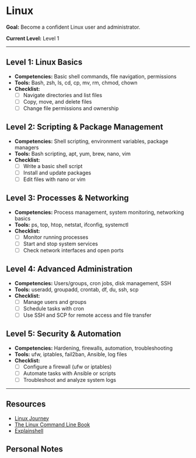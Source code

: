 # Linux

**Goal:** Become a confident Linux user and administrator.

**Current Level:** Level 1

---

## Level 1: Linux Basics
- **Competencies:** Basic shell commands, file navigation, permissions
- **Tools:** Bash, zsh, ls, cd, cp, mv, rm, chmod, chown
- **Checklist:**
  - [ ] Navigate directories and list files
  - [ ] Copy, move, and delete files
  - [ ] Change file permissions and ownership

## Level 2: Scripting & Package Management
- **Competencies:** Shell scripting, environment variables, package managers
- **Tools:** Bash scripting, apt, yum, brew, nano, vim
- **Checklist:**
  - [ ] Write a basic shell script
  - [ ] Install and update packages
  - [ ] Edit files with nano or vim

## Level 3: Processes & Networking
- **Competencies:** Process management, system monitoring, networking basics
- **Tools:** ps, top, htop, netstat, ifconfig, systemctl
- **Checklist:**
  - [ ] Monitor running processes
  - [ ] Start and stop system services
  - [ ] Check network interfaces and open ports

## Level 4: Advanced Administration
- **Competencies:** Users/groups, cron jobs, disk management, SSH
- **Tools:** useradd, groupadd, crontab, df, du, ssh, scp
- **Checklist:**
  - [ ] Manage users and groups
  - [ ] Schedule tasks with cron
  - [ ] Use SSH and SCP for remote access and file transfer

## Level 5: Security & Automation
- **Competencies:** Hardening, firewalls, automation, troubleshooting
- **Tools:** ufw, iptables, fail2ban, Ansible, log files
- **Checklist:**
  - [ ] Configure a firewall (ufw or iptables)
  - [ ] Automate tasks with Ansible or scripts
  - [ ] Troubleshoot and analyze system logs

---

## Resources
- [Linux Journey](https://linuxjourney.com/)
- [The Linux Command Line Book](https://linuxcommand.org/tlcl.php)
- [Explainshell](https://explainshell.com/)

## Personal Notes